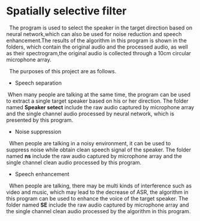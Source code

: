 # Spatially selective filter
&nbsp; The program is used to select the speaker in the target direction based on neural network,which can also be used for noise reduction and speech enhancement.The results of the algorithm in this program is shown in the folders, which contain the original audio and the processed audio, as well as their spectrogram,the original audio is collected through a 10cm circular microphone array.

&nbsp; The purposes of this project are as follows.<br>


* Speech separation


 &nbsp;When many people are talking at the same time, the program can be used to extract a single target speaker based on his or her direction. The folder named **Speaker setect** include the raw audio captured by microphone array
and the single channel audio processed by neural network, which is presented by this program.


* Noise suppression

  
&nbsp; When people are talking in a noisy environment, it can be used to suppress noise while obtain clean speech signal of the speaker. The folder named **ns** include the raw audio captured by microphone array and the single channel clean audio processed by this program.



* Speech enhancement

  
&nbsp; When people are talking, there may be multi kinds of interference such as video and music, which may lead to the decrease of ASR, the algorithm in this program can be used to enhance the voice of the target speaker. The folder named **SE** include the raw audio captured by microphone array and the single channel clean audio processed by the algorithm in this program.
